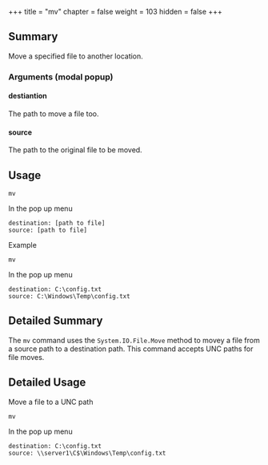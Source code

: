 +++
title = "mv"
chapter = false
weight = 103
hidden = false
+++

## Summary
Move a specified file to another location.

### Arguments (modal popup)
#### destiantion
The path to move a file too.

#### source
The path to the original file to be moved.

## Usage
```
mv
```
In the pop up menu
```
destination: [path to file]
source: [path to file]
```
Example
```
mv
```
In the pop up menu
```
destination: C:\config.txt
source: C:\Windows\Temp\config.txt
```

## Detailed Summary
The `mv` command uses the `System.IO.File.Move` method to movey a file from a source path to a destination path. This command accepts UNC paths for file moves.

## Detailed Usage
Move a file to a UNC path
```
mv
```
In the pop up menu
```
destination: C:\config.txt
source: \\server1\C$\Windows\Temp\config.txt
```
